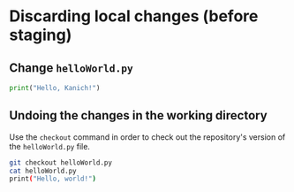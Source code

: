 # Discarding local changes (before staging)

## Change `helloWorld.py`

```helloWorld.py
print("Hello, Kanich!")
```

## Undoing the changes in the working directory
Use the `checkout` command in order to check out the repository's version of the `helloWorld.py` file.

```bash
git checkout helloWorld.py
cat helloWorld.py
print("Hello, world!")
```